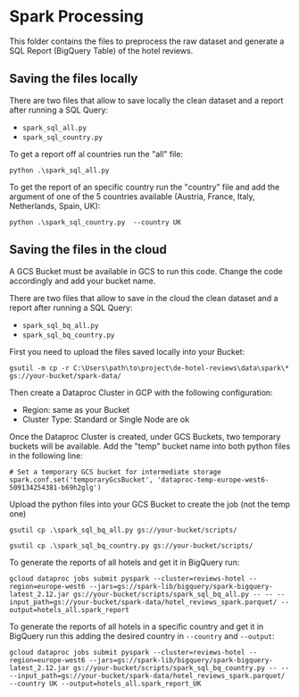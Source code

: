 # Spark Processing

This folder contains the files to preprocess the raw dataset and generate a SQL Report (BigQuery Table) of the hotel reviews.

## Saving the files locally

There are two files that allow to save locally the clean dataset and a report after running a SQL Query:

- `spark_sql_all.py`
- `spark_sql_country.py`

To get a report off al countries run the "all" file:

    python .\spark_sql_all.py 

To get the report of an specific country run the "country" file and add the argument of one of the 5 countries available (Austria, France, Italy, Netherlands, Spain, UK):

    python .\spark_sql_country.py  --country UK

## Saving the files in the cloud

A GCS Bucket must be available in GCS to run this code. Change the code accordingly and add your bucket name.

There are two files that allow to save in the cloud the clean dataset and a report after running a SQL Query:

- `spark_sql_bq_all.py`
- `spark_sql_bq_country.py`

First you need to upload the files saved locally into your Bucket:

    gsutil -m cp -r C:\Users\path\to\project\de-hotel-reviews\data\spark\* gs://your-bucket/spark-data/

Then create a Dataproc Cluster in GCP with the following configuration:

- Region: same as your Bucket
- Cluster Type: Standard or Single Node are ok

Once the Dataproc Cluster is created, under GCS Buckets, two temporary buckets will be available. Add the "temp" bucket name into both python files in the following line:

    # Set a temporary GCS bucket for intermediate storage 
    spark.conf.set('temporaryGcsBucket', 'dataproc-temp-europe-west6-509134254381-b69h2glg')

Upload the python files into your GCS Bucket to create the job (not the temp one)

    gsutil cp .\spark_sql_bq_all.py gs://your-bucket/scripts/

    gsutil cp .\spark_sql_bq_country.py gs://your-bucket/scripts/

To generate the reports of all hotels and get it in BigQuery run:

    gcloud dataproc jobs submit pyspark --cluster=reviews-hotel --region=europe-west6 --jars=gs://spark-lib/bigquery/spark-bigquery-latest_2.12.jar gs://your-bucket/scripts/spark_sql_bq_all.py -- -- --input_path=gs://your-bucket/spark-data/hotel_reviews_spark.parquet/ --output=hotels_all.spark_report

To generate the reports of all hotels in a specific country and get it in BigQuery run this adding the desired country in `--country` and `--output`:

    gcloud dataproc jobs submit pyspark --cluster=reviews-hotel --region=europe-west6 --jars=gs://spark-lib/bigquery/spark-bigquery-latest_2.12.jar gs://your-bucket/scripts/spark_sql_bq_country.py -- -- --input_path=gs://your-bucket/spark-data/hotel_reviews_spark.parquet/ --country UK --output=hotels_all.spark_report_UK
